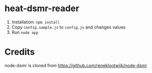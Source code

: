 heat-dsmr-reader
================

1. Installation: `npm install`
2. Copy `config.sample.js` to `config.js` and changes values
3. Run `node app`


Credits
=======
node-dsmr is cloned from https://github.com/reneklootwijk/node-dsmr
